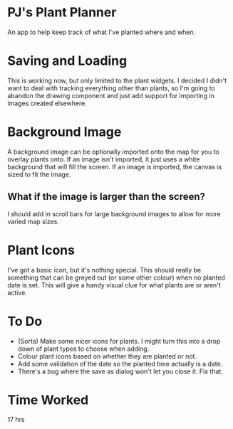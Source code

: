 # PJ's Plant Planner

An app to help keep track of what I've planted where and when.

# Saving and Loading

This is working now, but only limited to the plant widgets. I decided I didn't want to deal with
tracking everything other than plants, so I'm going to abandon the drawing component
and just add support for importing in images created elsewhere.

# Background Image

A background image can be optionally imported onto the map for you to overlay plants onto.
If an image isn't imported, it just uses a white background that will fill the screen. If
an image is imported, the canvas is sized to fit the image.

## What if the image is larger than the screen?

I should add in scroll bars for large background images to allow for more varied map sizes.

# Plant Icons

I've got a basic icon, but it's nothing special. This should really be something that
can be greyed out (or some other colour)  when no planted date is set. This will give a
handy visual clue for what plants are or aren't active.

# To Do

- (Sorta) Make some nicer icons for plants. I might turn this into a drop down of plant types to
choose when adding.
- Colour plant icons based on whether they are planted or not.
- Add some validation of the date so the planted time actually is a date.
- There's a bug where the save as dialog won't let you close it. Fix that.

# Time Worked

17 hrs

